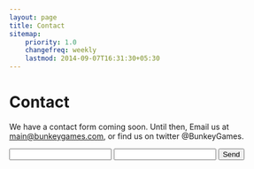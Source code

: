 ```yaml
---
layout: page
title: Contact
sitemap:
    priority: 1.0
    changefreq: weekly
    lastmod: 2014-09-07T16:31:30+05:30
---
```

# Contact

We have a contact form coming soon. Until then, Email us at main@bunkeygames.com, or find us on twitter @BunkeyGames.

<form action="//formspree.io/main@bunkeygames.com"
      method="POST">
    <input type="text" name="name">
    <input type="email" name="_replyto">
    <input type="submit" value="Send">
</form> 
